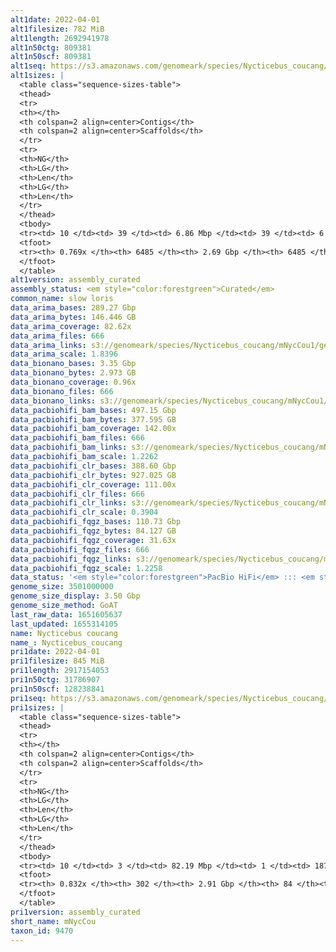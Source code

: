 ```yaml
---
alt1date: 2022-04-01
alt1filesize: 782 MiB
alt1length: 2692941978
alt1n50ctg: 809381
alt1n50scf: 809381
alt1seq: https://s3.amazonaws.com/genomeark/species/Nycticebus_coucang/mNycCou1/assembly_curated/mNycCou1.alt.cur.20220401.fasta.gz
alt1sizes: |
  <table class="sequence-sizes-table">
  <thead>
  <tr>
  <th></th>
  <th colspan=2 align=center>Contigs</th>
  <th colspan=2 align=center>Scaffolds</th>
  </tr>
  <tr>
  <th>NG</th>
  <th>LG</th>
  <th>Len</th>
  <th>LG</th>
  <th>Len</th>
  </tr>
  </thead>
  <tbody>
  <tr><td> 10 </td><td> 39 </td><td> 6.86 Mbp </td><td> 39 </td><td> 6.86 Mbp </td></tr>  <tr><td> 20 </td><td> 109 </td><td> 3.88 Mbp </td><td> 109 </td><td> 3.88 Mbp </td></tr>  <tr><td> 30 </td><td> 229 </td><td> 2.32 Mbp </td><td> 229 </td><td> 2.32 Mbp </td></tr>  <tr><td> 40 </td><td> 426 </td><td> 1.37 Mbp </td><td> 426 </td><td> 1.37 Mbp </td></tr>  <tr style="background-color:#cccccc;"><td> 50 </td><td> 762 </td><td> 0.81 Mbp </td><td> 762 </td><td> 0.81 Mbp </td></tr>  <tr><td> 60 </td><td> 1347 </td><td> 456.04 Kbp </td><td> 1347 </td><td> 456.04 Kbp </td></tr>  <tr><td> 70 </td><td> 2535 </td><td> 171.41 Kbp </td><td> 2535 </td><td> 171.41 Kbp </td></tr>  <tr><td> 80 </td><td> 0 </td><td>  </td><td> 0 </td><td>  </td></tr>  <tr><td> 90 </td><td> 0 </td><td>  </td><td> 0 </td><td>  </td></tr>  <tr><td> 100 </td><td> 0 </td><td>  </td><td> 0 </td><td>  </td></tr>  </tbody>
  <tfoot>
  <tr><th> 0.769x </th><th> 6485 </th><th> 2.69 Gbp </th><th> 6485 </th><th> 2.69 Gbp </th></tr>
  </tfoot>
  </table>
alt1version: assembly_curated
assembly_status: <em style="color:forestgreen">Curated</em>
common_name: slow loris
data_arima_bases: 289.27 Gbp
data_arima_bytes: 146.446 GB
data_arima_coverage: 82.62x
data_arima_files: 666
data_arima_links: s3://genomeark/species/Nycticebus_coucang/mNycCou1/genomic_data/arima/<br>
data_arima_scale: 1.8396
data_bionano_bases: 3.35 Gbp
data_bionano_bytes: 2.973 GB
data_bionano_coverage: 0.96x
data_bionano_files: 666
data_bionano_links: s3://genomeark/species/Nycticebus_coucang/mNycCou1/genomic_data/bionano/<br>
data_pacbiohifi_bam_bases: 497.15 Gbp
data_pacbiohifi_bam_bytes: 377.595 GB
data_pacbiohifi_bam_coverage: 142.00x
data_pacbiohifi_bam_files: 666
data_pacbiohifi_bam_links: s3://genomeark/species/Nycticebus_coucang/mNycCou1/genomic_data/pacbio_hifi/<br>
data_pacbiohifi_bam_scale: 1.2262
data_pacbiohifi_clr_bases: 388.60 Gbp
data_pacbiohifi_clr_bytes: 927.025 GB
data_pacbiohifi_clr_coverage: 111.00x
data_pacbiohifi_clr_files: 666
data_pacbiohifi_clr_links: s3://genomeark/species/Nycticebus_coucang/mNycCou1/genomic_data/pacbio_hifi/<br>
data_pacbiohifi_clr_scale: 0.3904
data_pacbiohifi_fqgz_bases: 110.73 Gbp
data_pacbiohifi_fqgz_bytes: 84.127 GB
data_pacbiohifi_fqgz_coverage: 31.63x
data_pacbiohifi_fqgz_files: 666
data_pacbiohifi_fqgz_links: s3://genomeark/species/Nycticebus_coucang/mNycCou1/genomic_data/pacbio_hifi/<br>
data_pacbiohifi_fqgz_scale: 1.2258
data_status: '<em style="color:forestgreen">PacBio HiFi</em> ::: <em style="color:forestgreen">Bionano</em> ::: <em style="color:forestgreen">Arima</em>'
genome_size: 3501000000
genome_size_display: 3.50 Gbp
genome_size_method: GoAT
last_raw_data: 1651605637
last_updated: 1655314105
name: Nycticebus coucang
name_: Nycticebus_coucang
pri1date: 2022-04-01
pri1filesize: 845 MiB
pri1length: 2917154053
pri1n50ctg: 31786907
pri1n50scf: 128238841
pri1seq: https://s3.amazonaws.com/genomeark/species/Nycticebus_coucang/mNycCou1/assembly_curated/mNycCou1.pri.cur.20220401.fasta.gz
pri1sizes: |
  <table class="sequence-sizes-table">
  <thead>
  <tr>
  <th></th>
  <th colspan=2 align=center>Contigs</th>
  <th colspan=2 align=center>Scaffolds</th>
  </tr>
  <tr>
  <th>NG</th>
  <th>LG</th>
  <th>Len</th>
  <th>LG</th>
  <th>Len</th>
  </tr>
  </thead>
  <tbody>
  <tr><td> 10 </td><td> 3 </td><td> 82.19 Mbp </td><td> 1 </td><td> 187.33 Mbp </td></tr>  <tr><td> 20 </td><td> 8 </td><td> 74.33 Mbp </td><td> 3 </td><td> 161.20 Mbp </td></tr>  <tr><td> 30 </td><td> 13 </td><td> 56.61 Mbp </td><td> 6 </td><td> 138.33 Mbp </td></tr>  <tr><td> 40 </td><td> 21 </td><td> 41.58 Mbp </td><td> 8 </td><td> 136.59 Mbp </td></tr>  <tr style="background-color:#cccccc;"><td> 50 </td><td> 30 </td><td style="background-color:#88ff88;"> 31.79 Mbp </td><td> 11 </td><td style="background-color:#88ff88;"> 128.24 Mbp </td></tr>  <tr><td> 60 </td><td> 43 </td><td> 23.37 Mbp </td><td> 14 </td><td> 99.99 Mbp </td></tr>  <tr><td> 70 </td><td> 62 </td><td> 13.64 Mbp </td><td> 18 </td><td> 80.58 Mbp </td></tr>  <tr><td> 80 </td><td> 116 </td><td> 2.76 Mbp </td><td> 23 </td><td> 38.95 Mbp </td></tr>  <tr><td> 90 </td><td> 0 </td><td>  </td><td> 0 </td><td>  </td></tr>  <tr><td> 100 </td><td> 0 </td><td>  </td><td> 0 </td><td>  </td></tr>  </tbody>
  <tfoot>
  <tr><th> 0.832x </th><th> 302 </th><th> 2.91 Gbp </th><th> 84 </th><th> 2.92 Gbp </th></tr>
  </tfoot>
  </table>
pri1version: assembly_curated
short_name: mNycCou
taxon_id: 9470
---
```


